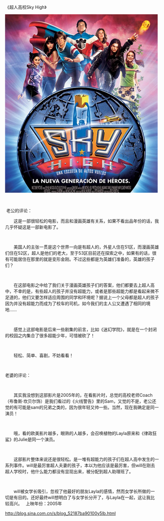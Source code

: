 《超人高校Sky High》

			
![](./img/52187ba9tb1e6933de1b3&690.jpg)

 
<p align="left"> 老公的评论：
<p align="left">
　　这是一部很轻松的电影，而且和漫画英雄有关系，如果不看出品年份的话，我几乎怀疑这是一部新电影了。
<p align="left"> 
<p align="left">
　　美国人的主张一贯是这个世界一向是有超人的，外星人住在51区，而漫画英雄们住在52区，超人是他们的老大，至于53区目前还在探索之中，如果有的话，很有可能居住在那里的就是变形金刚。不过这些都是为英雄们准备的，英雄的孩子们？
<p align="left"> 
<p align="left">
　　在这部电影之中给了我们关于漫画英雄孩子们的答案，他们都要去上超人高中，不幸的是，有些超人的孩子并没有超能力，或者是那些超能力都是看起来微不足道的，他们又要怎样适应周围的同学和环境呢？据说上一个父母都是超人的孩子因为并没有超能力而成为了校车的司机，如今我们的主人公又遭遇了相同的境地……
<p align="left"> 
<p align="left">
　　感觉上这部电影是后来一些剧集的前言，比如《迷幻学院》，就是在一个封闭的校园之内集合了很多超能少年，可惜被砍了！
<p align="left"> 
<p align="left">　　轻松、简单、喜剧，不妨看看！
<p align="left"> 
<p align="left">老婆的评论：
<p align="left"> 
<p align="left">
　　其实我没想到这部影片是2005年的，在看影片时，总觉的高校老师Coach（布鲁斯·坎贝尔饰）是我们看过的《火线警告》里的Sam，又觉的不是，老公还觉的有可能是sam的兄弟之类的，因为很年轻又帅一些。当然，现在我确定是同一演员！
<p align="left"> 
<p align="left">
　　哦，看的欧美影片越多，眼熟的人越多，会召唤植物的Layla原来和《律政狂鲨》的Julie是同一个演员。
<p align="left"> 
<p align="left">
　　这部影片整体来说还是很轻松。是一堆有超能力的孩子们在超人高中发生的一系列事件。will是最厉害超人夫妻的孩子，本以为他应该是最厉害，但will在刚去超人学校时，他什么能力都没有显现出来，被分配到超人助理班了。
<p align="left"> 
<p align="left">
　　will被女学长吸引，忽视了他最好的朋友Layla的感情，然而女学长所做的一切是有目的。还好最终will想明白了与女学长分开了，与Layla在一起，这让我比较高兴。
 
上映年份：2005年							
		
http://blog.sina.com.cn/s/blog_52187ba90100y5lb.html
